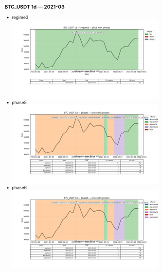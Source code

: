 ### BTC_USDT 1d — 2021-03

- regime3
![BTC_USDT_1d_regime3_2021-03_phase_price.png](outputs/fourier/phase_monthly/BTC_USDT/1d/2021/2021-03/BTC_USDT_1d_regime3_2021-03_phase_price.png)
- phase5
![BTC_USDT_1d_phase5_2021-03_phase_price.png](outputs/fourier/phase_monthly/BTC_USDT/1d/2021/2021-03/BTC_USDT_1d_phase5_2021-03_phase_price.png)
- phase6
![BTC_USDT_1d_phase6_2021-03_phase_price.png](outputs/fourier/phase_monthly/BTC_USDT/1d/2021/2021-03/BTC_USDT_1d_phase6_2021-03_phase_price.png)